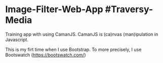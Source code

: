 # Image-Filter-Web-App #Traversy-Media

Training app with using CamanJS.
CamanJS is (ca)nvas (man)ipulation in Javascript.

This is my firt time when I use Bootstrap. To more precisely, I use Bootswatch (https://bootswatch.com/)
